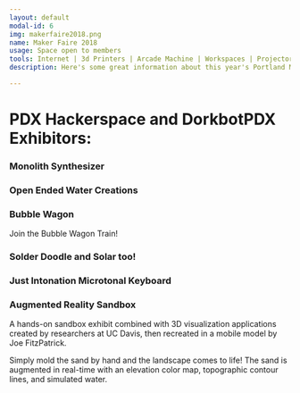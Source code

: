 ```yaml
---
layout: default
modal-id: 6
img: makerfaire2018.png
name: Maker Faire 2018
usage: Space open to members
tools: Internet | 3d Printers | Arcade Machine | Workspaces | Projector Screen | Classroom or Workshop Space
description: Here's some great information about this year's Portland Mini Maker Faire at OMSI!

---
```

# PDX Hackerspace and DorkbotPDX Exhibitors:
### Monolith Synthesizer

### Open Ended Water Creations

### Bubble Wagon
Join the Bubble Wagon Train!

### Solder Doodle and Solar too!

### Just Intonation Microtonal Keyboard

### Augmented Reality Sandbox
 A hands-on sandbox exhibit combined with 3D visualization applications created by researchers at UC Davis, then recreated in a mobile model by Joe FitzPatrick.

Simply mold the sand by hand and the landscape comes to life! The sand is augmented in real-time with an elevation color map, topographic contour lines, and simulated water.

